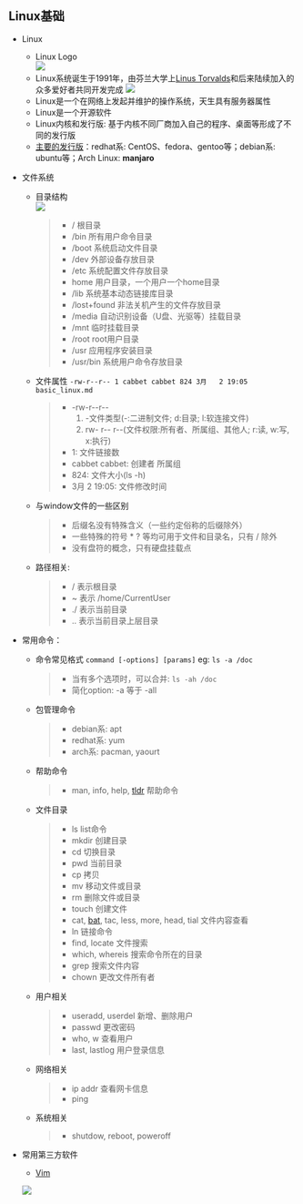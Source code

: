 ## Linux基础

- Linux
    - Linux Logo    
    ![](https://upload.wikimedia.org/wikipedia/commons/3/35/Tux.svg)
    - Linux系统诞生于1991年，由芬兰大学上[Linus Torvalds](https://baike.baidu.com/item/%E6%9E%97%E7%BA%B3%E6%96%AF%C2%B7%E6%9C%AC%E7%BA%B3%E7%AC%AC%E5%85%8B%E7%89%B9%C2%B7%E6%89%98%E7%93%A6%E5%85%B9/1034429?fromtitle=Linus%20Torvalds&fromid=9336769&fr=aladdin)和后来陆续加入的众多爱好者共同开发完成
    ![](https://upload.wikimedia.org/wikipedia/commons/thumb/0/01/LinuxCon_Europe_Linus_Torvalds_03_%28cropped%29.jpg/220px-LinuxCon_Europe_Linus_Torvalds_03_%28cropped%29.jpg)
    - Linux是一个在网络上发起并维护的操作系统，天生具有服务器属性
    - Linux是一个开源软件
    - Linux内核和发行版: 基于内核不同厂商加入自己的程序、桌面等形成了不同的发行版
    - [主要的发行版](https://distrowatch.com/dwres.php?resource=popularity)：redhat系: CentOS、fedora、gentoo等；debian系: ubuntu等；Arch Linux: **manjaro**

- 文件系统
    - 目录结构  
    ![](http://www.runoob.com/wp-content/uploads/2014/06/003vPl7Rty6E8kZRlAEdc690.jpg)
        > - / 根目录
        > - /bin 所有用户命令目录
        > - /boot 系统启动文件目录
        > - /dev 外部设备存放目录
        > - /etc 系统配置文件存放目录
        > - home 用户目录，一个用户一个home目录
        > - /lib 系统基本动态链接库目录
        > - /lost+found 非法关机产生的文件存放目录
        > - /media 自动识别设备（U盘、光驱等）挂载目录
        > - /mnt 临时挂载目录
        > - /root root用户目录
        > - /usr 应用程序安装目录
        > - /usr/bin 系统用户命令存放目录
    - 文件属性
    `-rw-r--r-- 1 cabbet cabbet 824 3月   2 19:05 basic_linux.md`
        > - -rw-r--r--
        >    1) -文件类型(-:二进制文件; d:目录; l:软连接文件)
        >    2) rw- r-- r--(文件权限:所有者、所属组、其他人; r:读, w:写, x:执行)
        > - 1: 文件链接数
        > - cabbet cabbet: 创建者 所属组
        > - 824: 文件大小(ls -h)
        > - 3月   2 19:05: 文件修改时间
    - 与window文件的一些区别
        > - 后缀名没有特殊含义（一些约定俗称的后缀除外）
        > - 一些特殊的符号 * ? 等均可用于文件和目录名，只有 / 除外
        > - 没有盘符的概念，只有硬盘挂载点
    - 路径相关:
        > - / 表示根目录
        > - ~ 表示 /home/CurrentUser
        > - ./ 表示当前目录
        > - .. 表示当前目录上层目录
- 常用命令：
    - 命令常见格式
        `command [-options] [params]`
        eg: `ls -a /doc`
        > - 当有多个选项时，可以合并: `ls -ah /doc`
        > - 简化option: -a 等于 -all
    - 包管理命令
        > - debian系: apt
        > - redhat系: yum
        > - arch系: pacman, yaourt
    - 帮助命令
        > - man, info, help, [tldr](https://github.com/tldr-pages/tldr) 帮助命令
    - 文件目录
        > - ls list命令
        > - mkdir 创建目录
        > - cd 切换目录
        > - pwd 当前目录
        > - cp 拷贝
        > - mv 移动文件或目录
        > - rm 删除文件或目录
        > - touch 创建文件
        > - cat, [bat](https://github.com/sharkdp/bat), tac, less, more, head, tial 文件内容查看
        > - ln 链接命令
        > - find, locate 文件搜索
        > - which, whereis 搜索命令所在的目录
        > - grep 搜索文件内容
        > - chown 更改文件所有者
    - 用户相关
        > - useradd, userdel 新增、删除用户
        > - passwd 更改密码
        > - who, w 查看用户
        > - last, lastlog 用户登录信息
    - 网络相关
        > - ip addr 查看网卡信息
        > - ping 
    - 系统相关
        > - shutdow, reboot, poweroff
- 常用第三方软件
    - [Vim](https://coolshell.cn/articles/5426.html)
    
    ![](http://www.runoob.com/wp-content/uploads/2015/10/vi-vim-cheat-sheet-sch.gif)
